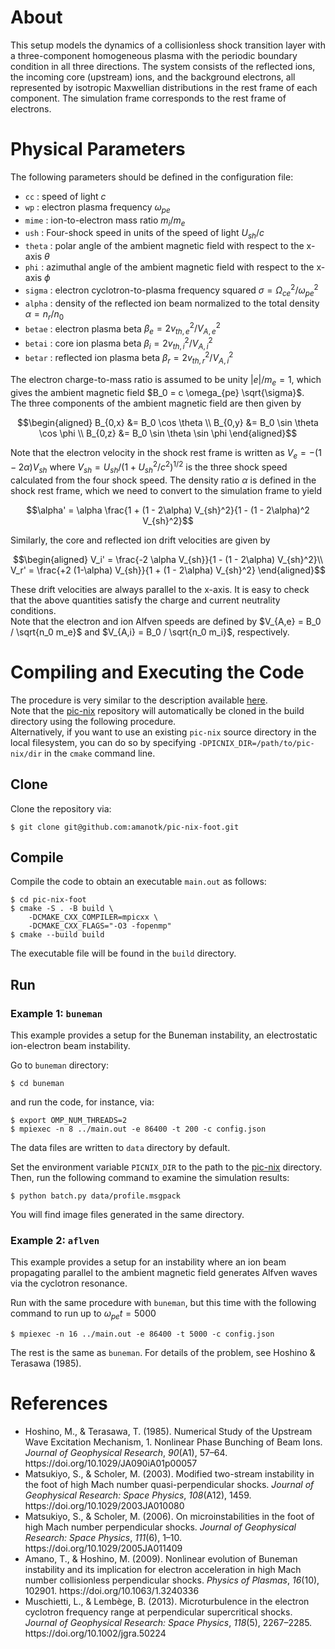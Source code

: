 # About
This setup models the dynamics of a collisionless shock transition layer with a three-component homogeneous plasma with the periodic boundary condition in all three directions. The system consists of the reflected ions, the incoming core (upstream) ions, and the background electrons, all represented by isotropic Maxwellian distributions in the rest frame of each component. The simulation frame corresponds to the rest frame of electrons.


# Physical Parameters
The following parameters should be defined in the configuration file:
- `cc` : speed of light $c$
- `wp` : electron plasma frequency $\omega_{pe}$
- `mime` : ion-to-electron mass ratio $m_i/m_e$
- `ush` : Four-shock speed in units of the speed of light $U_{sh}/c$
- `theta` : polar angle of the ambient magnetic field with respect to the x-axis $\theta$
- `phi` : azimuthal angle of the ambient magnetic field with respect to the x-axis $\phi$
- `sigma` : electron cyclotron-to-plasma frequency squared $\sigma = \Omega_{ce}^2/\omega_{pe}^2$
- `alpha` : density of the reflected ion beam normalized to the total density $\alpha = n_r/n_0$
- `betae` : electron plasma beta $\beta_e = 2 v_{th,e}^2/V_{A,e}^2$
- `betai` : core ion plasma beta $\beta_i = 2 v_{th,i}^2/V_{A,i}^2$
- `betar` : reflected ion plasma beta $\beta_r = 2 v_{th,r}^2/V_{A,i}^2$

The electron charge-to-mass ratio is assumed to be unity $|e|/m_e = 1$,
which gives the ambient magnetic field $B_0 = c \omega_{pe} \sqrt{\sigma}$.  
The three components of the ambient magnetic field are then given by
```math
\begin{aligned}
B_{0,x} &= B_0 \cos \theta \\
B_{0,y} &= B_0 \sin \theta \cos \phi \\
B_{0,z} &= B_0 \sin \theta \sin \phi
\end{aligned}
```

Note that the electron velocity in the shock rest frame is written as $V_e = -(1 - 2\alpha) V_{sh}$ where $V_{sh} = U_{sh} / (1 + U_{sh}^2/c^2)^{1/2}$ is the three shock speed calculated from the four shock speed.
The density ratio $\alpha$ is defined in the shock rest frame, which we need to convert to the simulation frame to yield
```math
\alpha' = \alpha \frac{1 + (1 - 2\alpha) V_{sh}^2}{1 - (1 - 2\alpha)^2 V_{sh}^2}
```
Similarly, the core and reflected ion drift velocities are given by
```math
\begin{aligned}
  V_i' = \frac{-2 \alpha V_{sh}}{1 - (1 - 2\alpha) V_{sh}^2}\\
  V_r' = \frac{+2 (1-\alpha) V_{sh}}{1 + (1 - 2\alpha) V_{sh}^2}
\end{aligned}
```
These drift velocities are always parallel to the x-axis.
It is easy to check that the above quantities satisfy the charge and current neutrality conditions.  
Note that the electron and ion Alfven speeds are defined by $V_{A,e} = B_0 / \sqrt{n_0 m_e}$ and $V_{A,i} = B_0 / \sqrt{n_0 m_i}$, respectively.


# Compiling and Executing the Code
The procedure is very similar to the description available [here](https://github.com/amanotk/pic-nix).  
Note that the [pic-nix](https://github.com/amanotk/pic-nix) repository will automatically be cloned in the build directory using the following procedure.  
Alternatively, if you want to use an existing `pic-nix` source directory in the local filesystem, you can do so by specifying `-DPICNIX_DIR=/path/to/pic-nix/dir` in the `cmake` command line.

## Clone
Clone the repository via:
```
$ git clone git@github.com:amanotk/pic-nix-foot.git
```

## Compile
Compile the code to obtain an executable `main.out` as follows:
```
$ cd pic-nix-foot
$ cmake -S . -B build \
	-DCMAKE_CXX_COMPILER=mpicxx \
	-DCMAKE_CXX_FLAGS="-O3 -fopenmp"
$ cmake --build build
```
The executable file will be found in the `build` directory.

## Run

### Example 1: `buneman`
This example provides a setup for the Buneman instability, an electrostatic ion-electron beam instability.  

Go to `buneman` directory:
```
$ cd buneman
```
and run the code, for instance, via:
```
$ export OMP_NUM_THREADS=2
$ mpiexec -n 8 ../main.out -e 86400 -t 200 -c config.json
```
The data files are written to `data` directory by default.  

Set the environment variable `PICNIX_DIR` to the path to the [pic-nix](https://github.com/amanotk/pic-nix) directory.
Then, run the following command to examine the simulation results:
```
$ python batch.py data/profile.msgpack
```
You will find image files generated in the same directory.


### Example 2: `aflven`
This example provides a setup for an instability where an ion beam propagating parallel to the ambient magnetic field generates Alfven waves via the cyclotron resonance.  

Run with the same procedure with `buneman`, but this time with the following command to run up to $\omega_{pe} t = 5000$
```
$ mpiexec -n 16 ../main.out -e 86400 -t 5000 -c config.json
```
The rest is the same as `buneman`.
For details of the problem, see Hoshino & Terasawa (1985).


# References
- <div class="csl-entry">Hoshino, M., &#38; Terasawa, T. (1985). Numerical Study of the Upstream Wave Excitation Mechanism, 1. Nonlinear Phase Bunching of Beam Ions. <i>Journal of Geophysical Research</i>, <i>90</i>(A1), 57–64. https://doi.org/10.1029/JA090iA01p00057</div>
- <div class="csl-entry">Matsukiyo, S., &#38; Scholer, M. (2003). Modified two-stream instability in the foot of high Mach number quasi-perpendicular shocks. <i>Journal of Geophysical Research: Space Physics</i>, <i>108</i>(A12), 1459. https://doi.org/10.1029/2003JA010080</div>
- <div class="csl-entry">Matsukiyo, S., &#38; Scholer, M. (2006). On microinstabilities in the foot of high Mach number perpendicular shocks. <i>Journal of Geophysical Research: Space Physics</i>, <i>111</i>(6), 1–10. https://doi.org/10.1029/2005JA011409</div>
- <div class="csl-entry">Amano, T., &#38; Hoshino, M. (2009). Nonlinear evolution of Buneman instability and its implication for electron acceleration in high Mach number collisionless perpendicular shocks. <i>Physics of Plasmas</i>, <i>16</i>(10), 102901. https://doi.org/10.1063/1.3240336</div>
- <div class="csl-entry">Muschietti, L., &#38; Lembège, B. (2013). Microturbulence in the electron cyclotron frequency range at perpendicular supercritical shocks. <i>Journal of Geophysical Research: Space Physics</i>, <i>118</i>(5), 2267–2285. https://doi.org/10.1002/jgra.50224</div>
